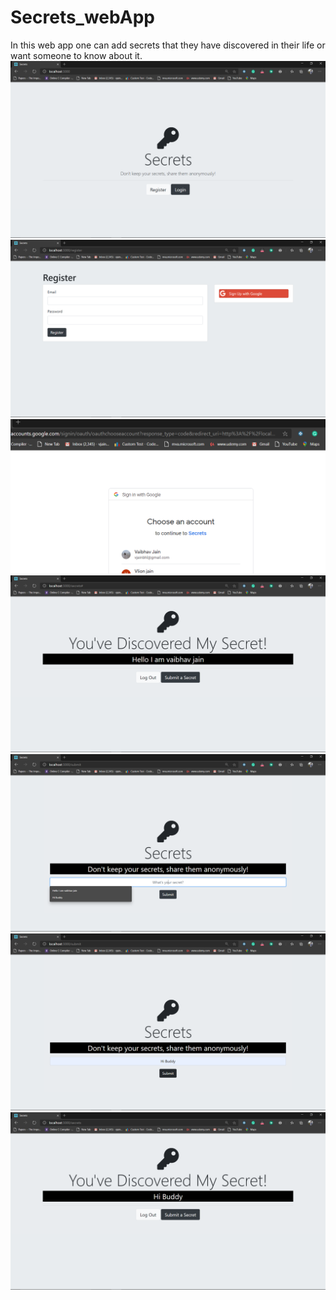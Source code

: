 # Secrets_webApp
In this web app one can add secrets that they have discovered in their life or want someone to know about it.
![](https://raw.githubusercontent.com/vjainlion/images/master/Screenshot%20(79).png)
![](https://raw.githubusercontent.com/vjainlion/images/master/Screenshot%20(80).png)
![](https://raw.githubusercontent.com/vjainlion/images/master/Screenshot%20(86).png)
![](https://raw.githubusercontent.com/vjainlion/images/master/Screenshot%20(82).png)
![](https://raw.githubusercontent.com/vjainlion/images/master/Screenshot%20(83).png)
![](https://raw.githubusercontent.com/vjainlion/images/master/Screenshot%20(84).png)
![](https://raw.githubusercontent.com/vjainlion/images/master/Screenshot%20(85).png)
